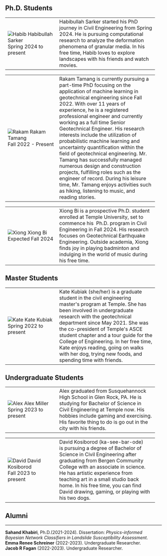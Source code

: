## Ph.D. Students
<table border="0">
 <tr>
    <td width=150>
  <img src="/team/Habib.jpg" alt="Habib" /> 
  Habibullah Sarker<br>
  Spring 2024 to present<br>
    </td>
    <td width=300>
Habibullah Sarker started his PhD journey in Civil Engineering from Spring 2024. He is pursuing computational research to analyze the deformation phenomena of granular media. In his free time, Habib loves to explore landscapes with his friends and watch movies.         
    </td>
 </tr>
</table>

<table border="0">
 <tr>
    <td width=150>
  <img src="/team/Rakam.JPG" alt="Rakam" /> 
  Rakam Tamang<br>
  Fall 2022 - Present <br>
    </td>
    <td width=300>
Rakam Tamang is currently pursuing a part-time PhD focusing on the application of machine learning in geotechnical engineering since Fall 2022. With over 11 years of experience, he is a registered professional engineer and currently working as a full time Senior Geotechnical Engineer. His research interests include the utilization of probabilistic machine learning and uncertainty quantification within the field of geotechnical engineering. Mr. Tamang has successfully managed numerous design and construction projects, fulfilling roles such as the engineer of record. During his leisure time, Mr. Tamang enjoys activities such as hiking, listening to music, and reading stories. 
    </td>
 </tr>
</table>

<table border="0">
 <tr>
    <td width=150>
  <img src="/team/Xiong.JPG" alt="Xiong" /> 
  Xiong Bi<br>
  Expected Fall 2024 <br>
    </td>
    <td width=300>
Xiong Bi is a prospective Ph.D. student enrolled at Temple University, set to commence his  Ph.D. program in Civil Engineering in Fall 2024. His research focuses on Geotechnical Earthquake Engineering. Outside academia, Xiong finds joy in playing badminton and indulging in the world of music during his free time.
    </td>
 </tr>
</table>

## Master Students
<table border="0">
 <tr>
    <td width=150>
<img src="/team/Kate.jpg" alt="Kate"/> 
Kate Kubiak<br>
Spring 2022 to present<br> 
    </td>
    <td width=300>
Kate Kubiak (she/her) is a graduate student in the civil engineering master's program at Temple. She has been involved in undergraduate research with the geotechnical department since May 2021. She was the co-president of Temple's ASCE student chapter and a tour guide for the College of Engineering. In her free time, Kate enjoys reading, going on walks with her dog, trying new foods, and spending time with friends.
    </td>
 </tr>
</table>
 
## Undergraduate Students
<table border="0">
 <tr>
    <td width=150>
  <img src="/team/Alex.png" alt="Alex" /> 
  Alex Miller<br>
  Spring 2023 to present 
    </td>
    <td width=300>
Alex graduated from Susquehannock High School in Glen Rock, PA. He is studying for Bachelor of Science in Civil Engineering at Temple now. His hobbies include gaming and exercising. His favorite thing to do is go out in the city with his friends.
    </td>
 </tr>
</table>

<table border="0">
 <tr>
    <td width=150>
  <img src="/team/David.jpeg" alt="David" /> 
  David Kosiborod<br>
  Fall 2023 to present 
    </td>
    <td width=300>
David Kosiborod (ka-see-bar-ode) is pursuing a degree of Bachelor of Science in Civil Engineering after graduating from Bergen Community College with an associate in science. He has artistic experience from teaching art in a small studio back home. In his free time, you can find David drawing, gaming, or playing with his two dogs. 
    </td>
 </tr>
</table>

## Alumni
---
**Sahand Khabiri**, Ph.D.(2021-2024). Dissertation: *Physics-informed Bayesian Network Classifiers in Landslide Susceptibility Assessment.*\
**Emma Renee Schreiner** (2022-2023). Undergraduate Researcher.\
**Jacob R Fagan** (2022-2023). Undergraduate Researcher.